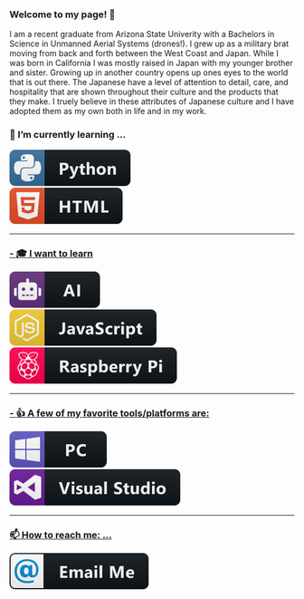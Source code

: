 ### Welcome to my page! :tada:

I am a recent graduate from Arizona State Univerity with a Bachelors in Science in Unmanned Aerial Systems (drones!). I grew up as a military brat moving from back and forth between the West Coast and Japan. While I was born in California I was mostly raised in Japan with my younger brother and sister. Growing up in another country opens up ones eyes to the world that is out there. The Japanese have a level of attention to detail, care, and hospitality that are shown throughout their culture and the products that they make. I truely believe in these attributes of Japanese culture and I have adopted them as my own both in life and in my work.
 

### 🌱 I’m currently learning ... 
<a href=#>
   <img
       src="https://raw.githubusercontent.com/DaaTimon/DaaTimon/main/icons/python.svg"
       alt="Python Badge"
       style="vertical-align:top margin:6px 6px"
       >
 <br />
  <a href=#>
   <img
       src="https://raw.githubusercontent.com/DaaTimon/DaaTimon/main/icons/html.svg"
       alt="HTML Badge"
       style="vertical-align:top margin:6px 6px"
       >
   
 ---
 ### - :mortar_board: I want to learn
 <a href=#>
   <img
       src="https://raw.githubusercontent.com/DaaTimon/DaaTimon/main/icons/ai.svg"
       alt="AI Badge"
       style="vertical-align:top margin:6px 6px"
       >
<br />
 <a href=#>
   <img
       src="https://raw.githubusercontent.com/DaaTimon/DaaTimon/main/icons/java_script.svg"
       alt="Java Script Badge"
       style="vertical-align:top margin:6px 6px"
       >
<br />
    <a href=#>
   <img
       src="https://raw.githubusercontent.com/DaaTimon/DaaTimon/main/icons/rasberrypi.svg"
       alt="Rasbery Pi Badge"
       style="vertical-align:top margin:6px 6px"
       >
<br />
 
---  
### - :thumbsup: A few of my favorite tools/platforms are: 
   <a href=#>
  <img
       src="https://raw.githubusercontent.com/DaaTimon/DaaTimon/main/icons/pc.svg"
       alt="PC Badge"
       style="vertical-align:top margin:6px 6px"
       >
   <br />
   <a href=#>
  <img
       src="https://raw.githubusercontent.com/DaaTimon/DaaTimon/main/icons/visualstudio.svg"
       alt="Visual Studio Badge"
       style="vertical-align:top margin:6px 6px"
       >
      
---
### 📫 How to reach me: ...
<a href="mailto:Simondst98@gmail.com">
  <img 
    src="https://raw.githubusercontent.com/DaaTimon/DaaTimon/main/icons/email_me.svg" 
    alt="email me badge" 
    style="vertical-align:top margin:6px 4px"
  >


<!--
**DaaTimon/DaaTimon** is a ✨ _special_ ✨ repository because its `README.md` (this file) appears on your GitHub profile.

Here are some ideas to get you started:

- 🔭 I’m currently working on ...
- 🌱 I’m currently learning ... 
- 👯 I’m looking to collaborate on ...
- 🤔 I’m looking for help with ...
- 💬 Ask me about ...
- 📫 How to reach me: ...
- 😄 Pronouns: ...
- ⚡ Fun fact: ...
-->
